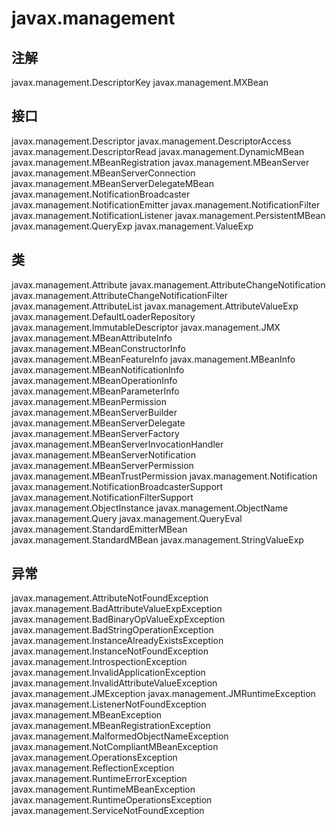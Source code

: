 # javax.management

## 注解

javax.management.DescriptorKey
javax.management.MXBean

## 接口

javax.management.Descriptor
javax.management.DescriptorAccess
javax.management.DescriptorRead
javax.management.DynamicMBean
javax.management.MBeanRegistration
javax.management.MBeanServer
javax.management.MBeanServerConnection
javax.management.MBeanServerDelegateMBean
javax.management.NotificationBroadcaster
javax.management.NotificationEmitter
javax.management.NotificationFilter
javax.management.NotificationListener
javax.management.PersistentMBean
javax.management.QueryExp
javax.management.ValueExp

## 类

javax.management.Attribute
javax.management.AttributeChangeNotification
javax.management.AttributeChangeNotificationFilter
javax.management.AttributeList
javax.management.AttributeValueExp
javax.management.DefaultLoaderRepository
javax.management.ImmutableDescriptor
javax.management.JMX
javax.management.MBeanAttributeInfo
javax.management.MBeanConstructorInfo
javax.management.MBeanFeatureInfo
javax.management.MBeanInfo
javax.management.MBeanNotificationInfo
javax.management.MBeanOperationInfo
javax.management.MBeanParameterInfo
javax.management.MBeanPermission
javax.management.MBeanServerBuilder
javax.management.MBeanServerDelegate
javax.management.MBeanServerFactory
javax.management.MBeanServerInvocationHandler
javax.management.MBeanServerNotification
javax.management.MBeanServerPermission
javax.management.MBeanTrustPermission
javax.management.Notification
javax.management.NotificationBroadcasterSupport
javax.management.NotificationFilterSupport
javax.management.ObjectInstance
javax.management.ObjectName
javax.management.Query
javax.management.QueryEval
javax.management.StandardEmitterMBean
javax.management.StandardMBean
javax.management.StringValueExp

## 异常

javax.management.AttributeNotFoundException
javax.management.BadAttributeValueExpException
javax.management.BadBinaryOpValueExpException
javax.management.BadStringOperationException
javax.management.InstanceAlreadyExistsException
javax.management.InstanceNotFoundException
javax.management.IntrospectionException
javax.management.InvalidApplicationException
javax.management.InvalidAttributeValueException
javax.management.JMException
javax.management.JMRuntimeException
javax.management.ListenerNotFoundException
javax.management.MBeanException
javax.management.MBeanRegistrationException
javax.management.MalformedObjectNameException
javax.management.NotCompliantMBeanException
javax.management.OperationsException
javax.management.ReflectionException
javax.management.RuntimeErrorException
javax.management.RuntimeMBeanException
javax.management.RuntimeOperationsException
javax.management.ServiceNotFoundException





